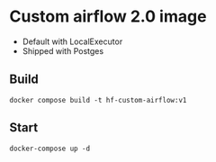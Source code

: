 # Custom airflow 2.0 image

- Default with LocalExecutor
- Shipped with Postges

## Build 


    docker compose build -t hf-custom-airflow:v1

## Start

    docker-compose up -d

